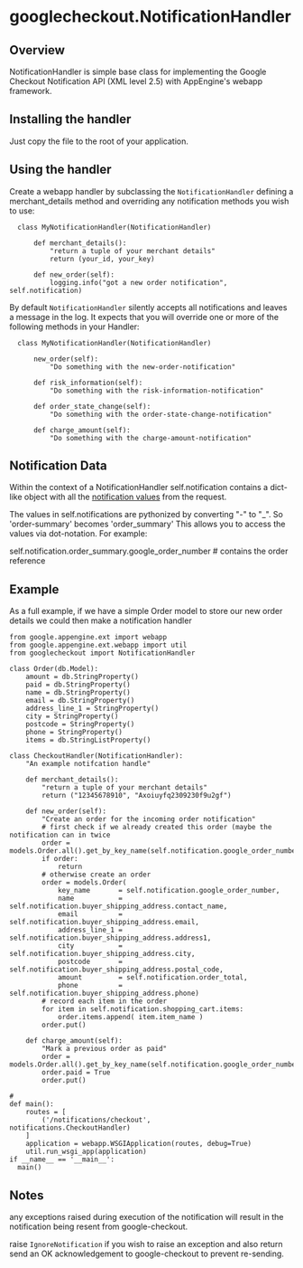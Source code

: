 googlecheckout.NotificationHandler
==================================

Overview
--------

NotificationHandler is simple base class for implementing the Google Checkout Notification API (XML level 2.5) with AppEngine's webapp framework.

Installing the handler
----------------------

Just copy the file to the root of your application.

Using the handler
-----------------

Create a webapp handler by subclassing the `NotificationHandler` defining a merchant_details 
method and overriding any notification methods you wish to use:

      class MyNotificationHandler(NotificationHandler)
  
          def merchant_details():
              "return a tuple of your merchant details"
              return (your_id, your_key)
          
          def new_order(self):
              logging.info("got a new order notification", self.notification)

By default `NotificationHandler` silently accepts all notifications and leaves a 
message in the log. It expects that you will override one or more of the following methods
in your Handler:
  
      class MyNotificationHandler(NotificationHandler)
      
          new_order(self):
              "Do something with the new-order-notification"

          def risk_information(self):
              "Do something with the risk-information-notification"

          def order_state_change(self):
              "Do something with the order-state-change-notification"

          def charge_amount(self):
              "Do something with the charge-amount-notification"

Notification Data
-----------------

Within the context of a NotificationHandler self.notification contains a dict-like object
with all the [notification values](http://code.google.com/apis/checkout/developer/Google_Checkout_XML_API_Notification_API.html#Types_of_Notifications) from the request.

The values in self.notifications are pythonized by converting "-" to "_". So 'order-summary' becomes 'order_summary'
This allows you to access the values via dot-notation. For example:

  self.notification.order_summary.google_order_number # contains the order reference

Example
-------

As a full example, if we have a simple Order model to store our new order details
we could then make a notification handler

    from google.appengine.ext import webapp
    from google.appengine.ext.webapp import util
    from googlecheckout import NotificationHandler
    
    class Order(db.Model):
        amount = db.StringProperty()
        paid = db.StringProperty()
        name = db.StringProperty()
        email = db.StringProperty()
        address_line_1 = StringProperty()
        city = StringProperty()
        postcode = StringProperty()
        phone = StringProperty()
        items = db.StringListProperty()

    class CheckoutHandler(NotificationHandler):
        "An example notifcation handle"

        def merchant_details():
            "return a tuple of your merchant details"
            return ("12345678910", "Axoiuyfq2309230f9u2gf")
            
        def new_order(self):
            "Create an order for the incoming order notification"
            # first check if we already created this order (maybe the notification can in twice
            order = models.Order.all().get_by_key_name(self.notification.google_order_number)
            if order:
                return
            # otherwise create an order
            order = models.Order(
                key_name       = self.notification.google_order_number,
                name           = self.notification.buyer_shipping_address.contact_name,
                email          = self.notification.buyer_shipping_address.email,
                address_line_1 = self.notification.buyer_shipping_address.address1,
                city           = self.notification.buyer_shipping_address.city,
                postcode       = self.notification.buyer_shipping_address.postal_code,
                amount         = self.notification.order_total,
                phone          = self.notification.buyer_shipping_address.phone)
            # record each item in the order
            for item in self.notification.shopping_cart.items:
                order.items.append( item.item_name )
            order.put()

        def charge_amount(self):
            "Mark a previous order as paid"
            order = models.Order.all().get_by_key_name(self.notification.google_order_number)
            order.paid = True
            order.put()
    
    # 
    def main():
        routes = [
            ('/notifications/checkout',             notifications.CheckoutHandler)
        ]
        application = webapp.WSGIApplication(routes, debug=True)
        util.run_wsgi_app(application)
    if __name__ == '__main__':
      main()
Notes
-----

any exceptions raised during execution of the notification will result in the notification being resent
from google-checkout.

raise `IgnoreNotification` if you wish to raise an exception and also return send an OK acknowledgement to
google-checkout to prevent re-sending.
